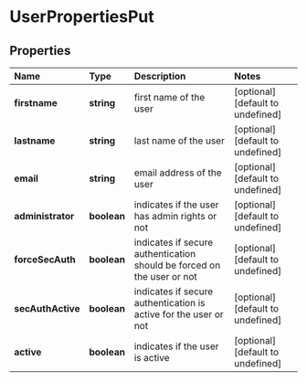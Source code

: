 # UserPropertiesPut

## Properties

| Name | Type | Description | Notes |
| :--- | :--- | :--- | :--- |
| **firstname** | **string** | first name of the user | \[optional\] \[default to undefined\] |
| **lastname** | **string** | last name of the user | \[optional\] \[default to undefined\] |
| **email** | **string** | email address of the user | \[optional\] \[default to undefined\] |
| **administrator** | **boolean** | indicates if the user has admin rights or not | \[optional\] \[default to undefined\] |
| **forceSecAuth** | **boolean** | indicates if secure authentication should be forced on the user or not | \[optional\] \[default to undefined\] |
| **secAuthActive** | **boolean** | indicates if secure authentication is active for the user or not | \[optional\] \[default to undefined\] |
| **active** | **boolean** | indicates if the user is active | \[optional\] \[default to undefined\] |

